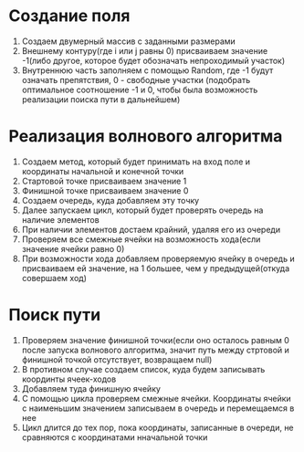 # Создание поля

1. Создаем двумерный массив с заданными размерами
2. Внешнему контуру(где i или j равны 0) присваиваем значение -1(либо другое, которое будет обозначать непроходимый
   участок)
3. Внутреннюю часть заполняем с помощью Random, где -1 будут означать препятствия, 0 - свободные участки (подобрать
   оптимальное соотношение -1 и 0, чтобы была возможность реализации поиска пути в дальнейшем)

# Реализация волнового алгоритма

1. Создаем метод, который будет принимать на вход поле и координаты начальной и конечной точки
2. Стартовой точке присваиваем значение 1
3. Финишной точке присваиваем значение 0
4. Создаем очередь, куда добавляем эту точку
5. Далее запускаем цикл, который будет проверять очередь на наличие элементов
6. При наличии элементов достаем крайний, удаляя его из очереди
7. Проверяем все смежные ячейки на возможность хода(если значение ячейки равно 0)
8. При возможности хода добавляем проверяемую ячейку в очередь и присваиваем ей значение, на 1 большее, чем у
   предыдущей(откуда совершаем ход)

# Поиск пути

1. Проверяем значение финишной точки(если оно осталось равным 0 после запуска волнового алгоритма, значит путь между
   стртовой и финишной точкой отсутствует, возвращаем null)
2. В противном случае создаем список, куда будем записывать координты ячеек-ходов
3. Добавляем туда финишную ячейку
4. С помощью цикла проверяем смежные ячейки. Координаты ячейки с наименьшим значением записываем в очередь и
   перемещаемся в нее
5. Цикл длится до тех пор, пока координаты, записанные в очереди, не сравняются с координатами нначальной точки 